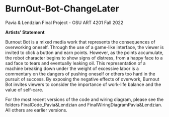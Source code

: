 # BurnOut-Bot-ChangeLater
Pavia &amp; Lendzian Final Project - OSU ART 4201 Fall 2022

<b>Artists' Statement</b>
<p>
</text-indent>Burnout Bot is a mixed media work that represents the consequences of overworking oneself. Through the use of a game-like interface, the viewer is invited to click a button and earn points. However, as the points accumulate, the robot character begins to show signs of distress, from a happy face to a sad face to tears and eventually leaking oil. This representation of a machine breaking down under the weight of excessive labor is a commentary on the dangers of pushing oneself or others too hard in the pursuit of success. By exposing the negative effects of overwork, Burnout Bot invites viewers to consider the importance of work-life balance and the value of self-care.
</p>

For the most recent versions of the code and wiring diagram, please see the folders FinalCode_Pavia&Lendzian and FinalWiringDiagramPavia&Lendzian. All others are earlier versions.
